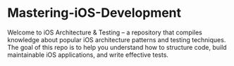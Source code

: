 # Mastering-iOS-Development
Welcome to iOS Architecture &amp; Testing – a repository that compiles knowledge about popular iOS architecture patterns and testing techniques. The goal of this repo is to help you understand how to structure code, build maintainable iOS applications, and write effective tests.
